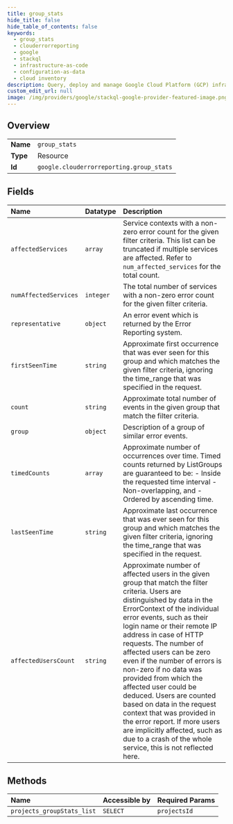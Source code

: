 ```yaml
---
title: group_stats
hide_title: false
hide_table_of_contents: false
keywords:
  - group_stats
  - clouderrorreporting
  - google    
  - stackql
  - infrastructure-as-code
  - configuration-as-data
  - cloud inventory
description: Query, deploy and manage Google Cloud Platform (GCP) infrastructure and resources using SQL
custom_edit_url: null
image: /img/providers/google/stackql-google-provider-featured-image.png
---
```

  
    

## Overview
<table><tbody>
<tr><td><b>Name</b></td><td><code>group_stats</code></td></tr>
<tr><td><b>Type</b></td><td>Resource</td></tr>
<tr><td><b>Id</b></td><td><code>google.clouderrorreporting.group_stats</code></td></tr>
</tbody></table>

## Fields
| Name | Datatype | Description |
|:-----|:---------|:------------|
| `affectedServices` | `array` | Service contexts with a non-zero error count for the given filter criteria. This list can be truncated if multiple services are affected. Refer to `num_affected_services` for the total count. |
| `numAffectedServices` | `integer` | The total number of services with a non-zero error count for the given filter criteria. |
| `representative` | `object` | An error event which is returned by the Error Reporting system. |
| `firstSeenTime` | `string` | Approximate first occurrence that was ever seen for this group and which matches the given filter criteria, ignoring the time_range that was specified in the request. |
| `count` | `string` | Approximate total number of events in the given group that match the filter criteria. |
| `group` | `object` | Description of a group of similar error events. |
| `timedCounts` | `array` | Approximate number of occurrences over time. Timed counts returned by ListGroups are guaranteed to be: - Inside the requested time interval - Non-overlapping, and - Ordered by ascending time. |
| `lastSeenTime` | `string` | Approximate last occurrence that was ever seen for this group and which matches the given filter criteria, ignoring the time_range that was specified in the request. |
| `affectedUsersCount` | `string` | Approximate number of affected users in the given group that match the filter criteria. Users are distinguished by data in the ErrorContext of the individual error events, such as their login name or their remote IP address in case of HTTP requests. The number of affected users can be zero even if the number of errors is non-zero if no data was provided from which the affected user could be deduced. Users are counted based on data in the request context that was provided in the error report. If more users are implicitly affected, such as due to a crash of the whole service, this is not reflected here. |
## Methods
| Name | Accessible by | Required Params |
|:-----|:--------------|:----------------|
| `projects_groupStats_list` | `SELECT` | `projectsId` |
